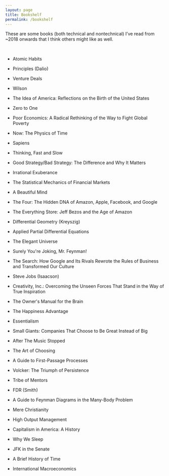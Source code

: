 ```yaml
---
layout: page
title: Bookshelf
permalink: /bookshelf
---
```



These are some books (both technical and nontechnical) I’ve read from ~2018 onwards that I think others might like as well.

<br>

* Atomic Habits

* Principles (Dalio)

* Venture Deals

* Wilson

* The Idea of America: Reflections on the Birth of the United States

* Zero to One

* Poor Economics: A Radical Rethinking of the Way to Fight Global Poverty

* Now: The Physics of Time

* Sapiens

* Thinking, Fast and Slow

* Good Strategy/Bad Strategy: The Difference and Why It Matters

* Irrational Exuberance

* The Statistical Mechanics of Financial Markets

* A Beautiful Mind

* The Four: The Hidden DNA of Amazon, Apple, Facebook, and Google

* The Everything Store: Jeff Bezos and the Age of Amazon

* Differential Geometry (Kreyszig)

* Applied Partial Differential Equations

* The Elegant Universe

* Surely You're Joking, Mr. Feynman!

* The Search: How Google and Its Rivals Rewrote the Rules of Business and Transformed Our Culture

* Steve Jobs (Isaacson)

* Creativity, Inc.: Overcoming the Unseen Forces That Stand in the Way of True Inspiration

* The Owner's Manual for the Brain

* The Happiness Advantage

* Essentialism

* Small Giants: Companies That Choose to Be Great Instead of Big

* After The Music Stopped

* The Art of Choosing

* A Guide to First-Passage Processes

* Volcker: The Triumph of Persistence

* Tribe of Mentors

* FDR (Smith)

* A Guide to Feynman Diagrams in the Many-Body Problem

* Mere Christianity

* High Output Management

* Capitalism in America: A History

* Why We Sleep

* JFK in the Senate

* A Brief History of Time

* International Macroeconomics

